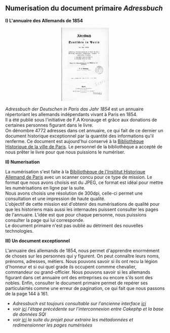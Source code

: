 Numerisation du document primaire _Adressbuch_
-------------------------------------------------

**I) L'annuaire des Allemands de 1854**


<p align=center>
  <img src="/screenshots/BHVP_703983_001.jpg" width=150 >   
</p>


*Adressbuch der Deutschen in Paris das Jahr 1854* est un annuaire répertoriant les allemands indépendants vivant à Paris en 1854.  
Il a été publié sous l'initiative de F.A Kronauge et grâce aux donations de certaines personnes figurant dans le livre.  
On dénombre 4772 adresses dans cet annuaire, ce qui fait de ce dernier un document historique exceptionnel par la quantité des informations qu'il renferme. 
Ce document est aujourd'hui conservé à la [Bibliothèque Historique de la ville de Paris](https://www.paris.fr/equipements/bibliotheque-historique-de-la-ville-de-paris-bhvp-16). 
Le personnel de la bibliothèque a accepté de nous prêter le livre pour que nous puissions le numériser. 

**II) Numerisation**

La numérisation s'est faite à la [Bibiliothèque de l'Insititut Historique Allemand de Paris](https://www.dhi-paris.fr/fr/bibliotheque/apercu.html) avec un scanner concu pour ce type de mission. Le format que nous avons choisis est du JPEG, ce format est idéal pour mettre les numérisations en ligne par la suite.  
Nous avons choisis une résolution de 300dpi, celle-ci permet une consultation et une impression de haute qualité.  
L'objectif de cette mission est d'obtenir des numérisations de qualité pour que les historiens mais aussi les internautes puissent consulter les pages de l'annuaire. L'idée est que pour chaque personne, nous puissions consulter la page qui lui corresponde.  
Le document primaire n'est pas oublié au détriment des nouvelles technologies.

**III) Un document exceptionnel**

L'annuaire des allemands de 1854, nous permet d'apprendre enormément de choses sur les personnes qui y figurent. On peut connaître leurs noms, prénoms, adresses, métiers. Nous pouvons savoir si ils ont recu la légion d'honneur et si oui quel grade ils occupent commme chevalier, commandeur ou grand-officier. Nous pouvons savoir si les allemands figurant dans cet annuaire ont des entreprises ou encore s'ils sont des nobles. Enfin, consulter le document primaire permet de repérer ses particulairtés comme une erreur de pagination, ce qui fait que nous passons de la page 144 à 161. 

* *Adressbuch est toujours consultable sur l'ancienne interface [ici](http://adressbuch1854.dhi-paris.fr)*
* *voir [ici](Interconnexion_Cakephp_BaseSQL.md) l'étape précédente sur l'interconnexion entre Cakephp et la base de données SQl*
* *voir [ici](Extraction_metadonnees_redimensionnement.md) la suite du projet pour extraire les métadonnées et redimensionner les pages numérisées*
